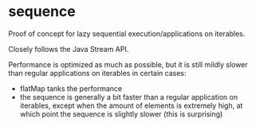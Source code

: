 # sequence

Proof of concept for lazy sequential execution/applications on iterables.

Closely follows the Java Stream API.

Performance is optimized as much as possible, 
but it is still mildly slower than regular applications on iterables in certain cases:
- flatMap tanks the performance
- the sequence is generally a bit faster than a regular application on iterables, except when the
amount of elements is extremely high, at which point the sequence is slightly slower (this is surprising)
